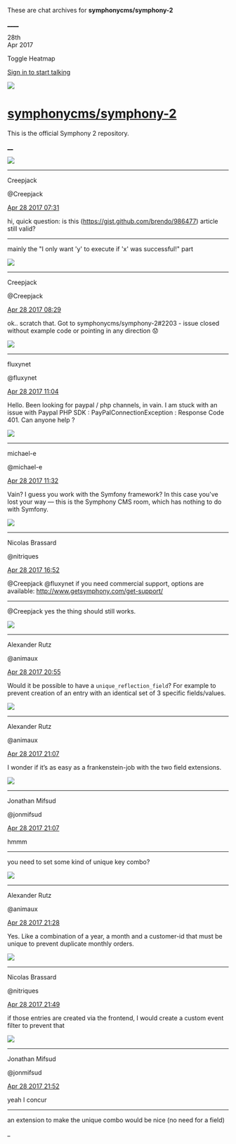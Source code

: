 These are chat archives for **symphonycms/symphony-2**

[__](/symphonycms/symphony-2/archives/2017/04/29)[__](/symphonycms/symphony-2/archives/2017/04/27)

28th  
Apr 2017

Toggle Heatmap

[Sign in to start talking](/login?action=login&button=archive-login)

![](https://avatars-02.gitter.im/group/iv/3/57542c45c43b8c601977197e?s=48)

#  [symphonycms/symphony-2](/symphonycms/symphony-2)

This is the official Symphony 2 repository.

[ __](/orgs/symphonycms/rooms "More symphonycms rooms")

![](https://avatars2.githubusercontent.com/u/9318776?v=4&s=30)

____

Creepjack

@Creepjack

[Apr 28 2017
07:31](https://gitter.im/symphonycms/symphony-2?at=5902efeb8e4b63533d109799)

hi, quick question: is this (<https://gist.github.com/brendo/986477>) article
still valid?

____

mainly the  "I only want 'y' to execute if 'x' was successful!" part

![](https://avatars2.githubusercontent.com/u/9318776?v=4&s=30)

____

Creepjack

@Creepjack

[Apr 28 2017
08:29](https://gitter.im/symphonycms/symphony-2?at=5902fd536aea30763d4e02c8)

ok.. scratch that. Got to symphonycms/symphony-2#2203 \- issue closed without
example code or pointing in any direction :worried:

![](https://avatars0.githubusercontent.com/u/949842?v=3&s=30)

____

fluxynet

@fluxynet

[Apr 28 2017
11:04](https://gitter.im/symphonycms/symphony-2?at=590321b8d32c6f2f094be649)

Hello. Been looking for paypal / php channels, in vain. I am stuck with an
issue with Paypal PHP SDK : PayPalConnectionException : Response Code 401. Can
anyone help ?

![](https://avatars2.githubusercontent.com/u/40072?v=4&s=30)

____

michael-e

@michael-e

[Apr 28 2017
11:32](https://gitter.im/symphonycms/symphony-2?at=59032864d32c6f2f094c02b7)

Vain? I guess you work with the Symfony framework? In this case you've lost
your way — this is the Symphony CMS room, which has nothing to do with
Symfony.

![](https://avatars1.githubusercontent.com/u/771169?v=4&s=30)

____

Nicolas Brassard

@nitriques

[Apr 28 2017
16:52](https://gitter.im/symphonycms/symphony-2?at=590373678fcce56b20473c2a)

@Creepjack @fluxynet if you need commercial support, options are available:
<http://www.getsymphony.com/get-support/>

____

@Creepjack yes the thing should still works.

![](https://avatars2.githubusercontent.com/u/446874?v=4&s=30)

____

Alexander Rutz

@animaux

[Apr 28 2017
20:55](https://gitter.im/symphonycms/symphony-2?at=5903ac2dcfec919272856636)

Would it be possible to have a `unique_reflection_field`? For example to
prevent creation of an entry with an identical set of 3 specific
fields/values.

![](https://avatars2.githubusercontent.com/u/446874?v=4&s=30)

____

Alexander Rutz

@animaux

[Apr 28 2017
21:07](https://gitter.im/symphonycms/symphony-2?at=5903af048bb56c2d11f22790)

I wonder if it’s as easy as a frankenstein-job with the two field extensions.

![](https://avatars1.githubusercontent.com/u/859775?v=4&s=30)

____

Jonathan Mifsud

@jonmifsud

[Apr 28 2017
21:07](https://gitter.im/symphonycms/symphony-2?at=5903af16c1d3b501542e9e9f)

hmmm

____

you need to set some kind of unique key combo?

![](https://avatars2.githubusercontent.com/u/446874?v=4&s=30)

____

Alexander Rutz

@animaux

[Apr 28 2017
21:28](https://gitter.im/symphonycms/symphony-2?at=5903b415d32c6f2f094e6ad6)

Yes. Like a combination of a year, a month and a customer-id that must be
unique to prevent duplicate monthly orders.

![](https://avatars1.githubusercontent.com/u/771169?v=4&s=30)

____

Nicolas Brassard

@nitriques

[Apr 28 2017
21:49](https://gitter.im/symphonycms/symphony-2?at=5903b8ed8bb56c2d11f24da0)

if those entries are created via the frontend, I would create a custom event
filter to prevent that

![](https://avatars1.githubusercontent.com/u/859775?v=4&s=30)

____

Jonathan Mifsud

@jonmifsud

[Apr 28 2017
21:52](https://gitter.im/symphonycms/symphony-2?at=5903b989cfec9192728596c8)

yeah I concur

____

an extension to make the unique combo would be nice (no need for a field)

_


